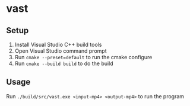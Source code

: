 # vast

## Setup

1. Install Visual Studio C++ build tools
2. Open Visual Studio command prompt
3. Run `cmake --preset=default` to run the cmake configure
4. Run `cmake --build build` to do the build

## Usage

Run `./build/src/vast.exe <input-mp4> <output-mp4>` to run the program
